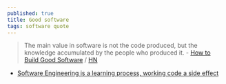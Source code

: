 ```yaml
---
published: true
title: Good software
tags: software quote
---
```

> The main value in software is not the code produced, but the knowledge accumulated by the people who produced it. - [How to Build Good Software](https://www.csc.gov.sg/articles/how-to-build-good-software) / [HN](https://news.ycombinator.com/item?id=25827356)

- [Software Engineering is a learning process, working code a side effect](https://www.lambdabytes.io/posts/selearning/)
